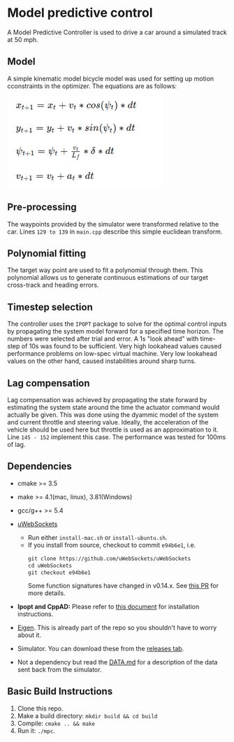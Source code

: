 
# Model predictive control
A Model Predictive Controller is used to drive a car around a simulated track at 50 mph.

## Model
A simple kinematic model bicycle model was used for setting up motion cconstraints in the optimizer. The equations are as follows:

![Model](imgs/eq1.png)


## Pre-processing
The waypoints provided by the simulator were transformed relative to the car. Lines `129 to 139` in `main.cpp` describe this simple euclidean transform.

## Polynomial fitting
The target way point are used to fit a polynomial through them. This polynomial allows us to generate continuous estimations of our target cross-track and heading errors.

## Timestep selection
The controller uses the `IPOPT` package to solve for the optimal control inputs by propagating the system model forward for a specified time horizon. The numbers were selected after trial and error. A 1s "look ahead" with time-step of 10s was found to be sufficient. Very high lookahead values caused performance problems on low-spec virtual machine. Very low lookahead values on the other hand, caused instabilities around sharp turns. 

## Lag compensation
Lag compensation was achieved by propagating the state forward by estimating the system state around the time the actuator command would actually be given. This was done using the dyammic model of the system and current throttle and steering value. Ideally, the acceleration of the vehicle should be used here but throttle is used as an approximation to it. Line `145 - 152` implement this case. The performance was tested for 100ms of lag.


## Dependencies
* cmake >= 3.5
* make >= 4.1(mac, linux), 3.81(Windows)
* gcc/g++ >= 5.4
* [uWebSockets](https://github.com/uWebSockets/uWebSockets)
  * Run either `install-mac.sh` or `install-ubuntu.sh`.
  * If you install from source, checkout to commit `e94b6e1`, i.e.
    ```
    git clone https://github.com/uWebSockets/uWebSockets
    cd uWebSockets
    git checkout e94b6e1
    ```
    Some function signatures have changed in v0.14.x. See [this PR](https://github.com/udacity/CarND-MPC-Project/pull/3) for more details.

* **Ipopt and CppAD:** Please refer to [this document](https://github.com/udacity/CarND-MPC-Project/blob/master/install_Ipopt_CppAD.md) for installation instructions.
* [Eigen](http://eigen.tuxfamily.org/index.php?title=Main_Page). This is already part of the repo so you shouldn't have to worry about it.
* Simulator. You can download these from the [releases tab](https://github.com/udacity/self-driving-car-sim/releases).
* Not a dependency but read the [DATA.md](./DATA.md) for a description of the data sent back from the simulator.


## Basic Build Instructions

1. Clone this repo.
2. Make a build directory: `mkdir build && cd build`
3. Compile: `cmake .. && make`
4. Run it: `./mpc`.

